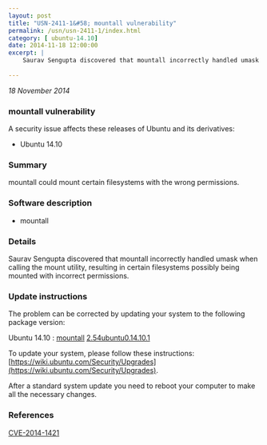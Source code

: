 ```yaml
---
layout: post
title: "USN-2411-1&#58; mountall vulnerability"
permalink: /usn/usn-2411-1/index.html
category: [ ubuntu-14.10]
date: 2014-11-18 12:00:00
excerpt: |
    Saurav Sengupta discovered that mountall incorrectly handled umask when calling the mount utility, resulting in certain filesystems possibly being mounted with incorrect permissions. 
    
--- 
```

 
 

*18 November 2014*

### mountall vulnerability

A security issue affects these releases of Ubuntu and its derivatives:

* Ubuntu 14.10

### Summary

mountall could mount certain filesystems with the wrong permissions. 

### Software description

* mountall 

### Details

Saurav Sengupta discovered that mountall incorrectly handled umask when calling the mount utility, resulting in certain filesystems possibly being mounted with incorrect permissions. 

### Update instructions

The problem can be corrected by updating your system to the following package version:

Ubuntu 14.10
 : [mountall](https://launchpad.net/ubuntu/+source/mountall) <span> [2.54ubuntu0.14.10.1](https://launchpad.net/ubuntu/+source/mountall/2.54ubuntu0.14.10.1) </span> 

To update your system, please follow these instructions: [https://wiki.ubuntu.com/Security/Upgrades](https://wiki.ubuntu.com/Security/Upgrades).

After a standard system update you need to reboot your computer to make all the necessary changes. 

### References

 
 [CVE-2014-1421](http://people.ubuntu.com/~ubuntu-security/cve/CVE-2014-1421)
 

